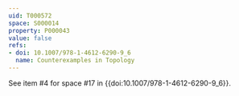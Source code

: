 ```yaml
---
uid: T000572
space: S000014
property: P000043
value: false
refs:
- doi: 10.1007/978-1-4612-6290-9_6
  name: Counterexamples in Topology
---
```



See item #4 for space #17 in {{doi:10.1007/978-1-4612-6290-9_6}}.
